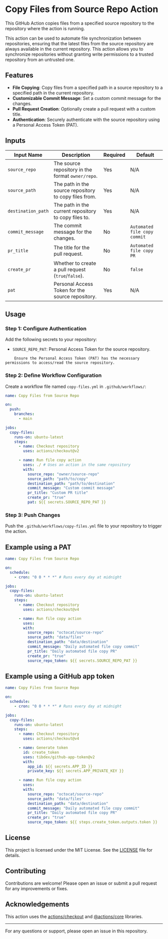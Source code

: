 # Copy Files from Source Repo Action

This GitHub Action copies files from a specified source repository to the repository where the action is running.

This action can be used to automate file synchronization between repositories, ensuring that the latest files from the source repository are always available in the current repository.
This action allows you to synchronize repositories without granting write permissions to a trusted repository from an untrusted one.

## Features

- **File Copying**: Copy files from a specified path in a source repository to a specified path in the current repository.
- **Customizable Commit Message**: Set a custom commit message for the changes.
- **Pull Request Creation**: Optionally create a pull request with a custom title.
- **Authentication**: Securely authenticate with the source repository using a Personal Access Token (PAT).

## Inputs

| Input Name         | Description                                           | Required | Default                      |
| ------------------ | ----------------------------------------------------- | -------- | ---------------------------- |
| `source_repo`      | The source repository in the format `owner/repo`.     | Yes      | N/A                          |
| `source_path`      | The path in the source repository to copy files from. | Yes      | N/A                          |
| `destination_path` | The path in the current repository to copy files to.  | Yes      | N/A                          |
| `commit_message`   | The commit message for the changes.                   | No       | `Automated file copy commit` |
| `pr_title`         | The title for the pull request.                       | No       | `Automated file copy PR`     |
| `create_pr`        | Whether to create a pull request (`true`/`false`).    | No       | `false`                      |
| `pat`              | Personal Access Token for the source repository.      | Yes      | N/A                          |

## Usage

### Step 1: Configure Authentication

Add the following secrets to your repository:

- `SOURCE_REPO_PAT`: Personal Access Token for the source repository.

```!note
    Ensure the Personal Access Token (PAT) has the necessary permissions to access/read the source repository.
```

### Step 2: Define Workflow Configuration

Create a workflow file named `copy-files.yml` in `.github/workflows/`:

```yaml
name: Copy Files from Source Repo

on:
  push:
    branches:
      - main

jobs:
  copy-files:
    runs-on: ubuntu-latest
    steps:
      - name: Checkout repository
        uses: actions/checkout@v2

      - name: Run file copy action
        uses: ./ # Uses an action in the same repository
        with:
          source_repo: "owner/source-repo"
          source_path: "path/to/copy"
          destination_path: "path/to/destination"
          commit_message: "Custom commit message"
          pr_title: "Custom PR title"
          create_pr: "true"
          pat: ${{ secrets.SOURCE_REPO_PAT }}
```

### Step 3: Push Changes

Push the `.github/workflows/copy-files.yml` file to your repository to trigger the action.

## Example using a PAT

```yaml
name: Copy Files from Source Repo

on:
  schedule:
    - cron: "0 0 * * *" # Runs every day at midnight

jobs:
  copy-files:
    runs-on: ubuntu-latest
    steps:
      - name: Checkout repository
        uses: actions/checkout@v4

      - name: Run file copy action
        uses:
        with:
          source_repo: "octocat/source-repo"
          source_path: "data/files"
          destination_path: "data/destination"
          commit_message: "Daily automated file copy commit"
          pr_title: "Daily automated file copy PR"
          create_pr: "true"
          source_repo_token: ${{ secrets.SOURCE_REPO_PAT }}
```

## Example using a GitHub app token

```yaml
name: Copy Files from Source Repo

on:
  schedule:
    - cron: "0 0 * * *" # Runs every day at midnight

jobs:
  copy-files:
    runs-on: ubuntu-latest
    steps:
      - name: Checkout repository
        uses: actions/checkout@v4

      - name: Generate token
        id: create_token
        uses: tibdex/github-app-token@v2
        with:
          app_id: ${{ secrets.APP_ID }}
          private_key: ${{ secrets.APP_PRIVATE_KEY }}

      - name: Run file copy action
        uses:
        with:
          source_repo: "octocat/source-repo"
          source_path: "data/files"
          destination_path: "data/destination"
          commit_message: "Daily automated file copy commit"
          pr_title: "Daily automated file copy PR"
          create_pr: "true"
          source_repo_token: ${{ steps.create_token.outputs.token }}
```

## License

This project is licensed under the MIT License. See the [LICENSE](LICENSE) file for details.

## Contributing

Contributions are welcome! Please open an issue or submit a pull request for any improvements or fixes.

## Acknowledgements

This action uses the [actions/checkout](https://github.com/actions/checkout) and [@actions/core](https://github.com/actions/toolkit) libraries.

---

For any questions or support, please open an issue in this repository.

